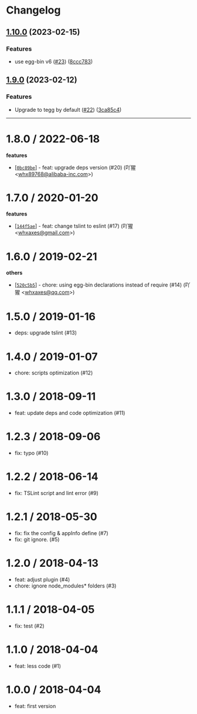 # Changelog

## [1.10.0](https://github.com/eggjs/egg-boilerplate-ts/compare/v1.9.0...v1.10.0) (2023-02-15)


### Features

* use egg-bin v6 ([#23](https://github.com/eggjs/egg-boilerplate-ts/issues/23)) ([8ccc783](https://github.com/eggjs/egg-boilerplate-ts/commit/8ccc783dd847e068bc372fb4e8e1658cab68035e))

## [1.9.0](https://github.com/eggjs/egg-boilerplate-ts/compare/v1.8.0...v1.9.0) (2023-02-12)


### Features

* Upgrade to tegg by default ([#22](https://github.com/eggjs/egg-boilerplate-ts/issues/22)) ([3ca85c4](https://github.com/eggjs/egg-boilerplate-ts/commit/3ca85c4fc41267a851f9e5acda70a74b836d730b))

---


1.8.0 / 2022-06-18
==================

**features**
  * [[`0bc89be`](http://github.com/eggjs/egg-boilerplate-ts/commit/0bc89be0aac6128efb3efaf4eac8788436aedfd2)] - feat: upgrade deps version (#20) (吖猩 <<whx89768@alibaba-inc.com>>)

1.7.0 / 2020-01-20
==================

**features**
  * [[`144f5ae`](http://github.com/eggjs/egg-boilerplate-ts/commit/144f5ae09d6e196e92c3183a73d6bc26cb1795c0)] - feat: change tslint to eslint (#17) (吖猩 <<whxaxes@gmail.com>>)

1.6.0 / 2019-02-21
==================

**others**
  * [[`520c5b5`](http://github.com/eggjs/egg-boilerplate-ts/commit/520c5b56d95a07fab02b7dbc8987a9711fbe1795)] - chore: using egg-bin declarations instead of require (#14) (吖猩 <<whxaxes@qq.com>>)

1.5.0 / 2019-01-16
==================

  * deps: upgrade tslint (#13)

1.4.0 / 2019-01-07
==================

  * chore: scripts optimization (#12)

1.3.0 / 2018-09-11
==================

  * feat: update deps and code optimization (#11)

1.2.3 / 2018-09-06
==================

  * fix: typo (#10)

1.2.2 / 2018-06-14
==================

  * fix: TSLint script and lint error (#9)

1.2.1 / 2018-05-30
==================

  * fix: fix the config & appInfo define (#7)
  * fix: git ignore. (#5)

1.2.0 / 2018-04-13
==================

  * feat: adjust plugin (#4)
  * chore: ignore node_modules* folders (#3)

1.1.1 / 2018-04-05
==================

  * fix: test (#2)

1.1.0 / 2018-04-04
==================

  * feat: less code (#1)

1.0.0 / 2018-04-04
==================

  * feat: first version
